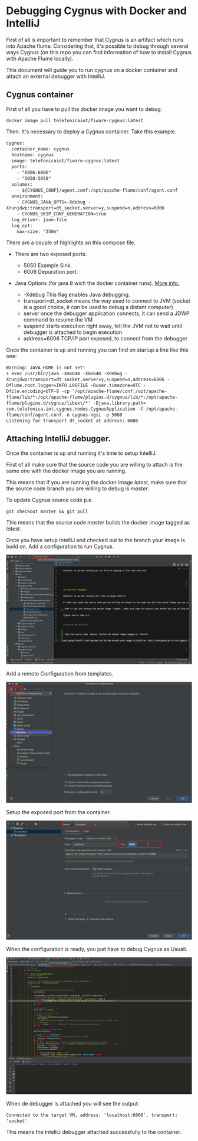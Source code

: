 # Debugging Cygnus with Docker and IntelliJ

First of all is important to remember that Cygnus is an artifact which runs into Apache flume. Considering that, it's possible to debug through several ways Cygnus (on this repo you can find information of how to install Cygnus with Apache Flume locally).

This document will guide you to run cygnus on a docker container and attach an external debugger with IntelliJ.

## Cygnus container

First of all you have to pull the docker image you want to debug.

```
docker image pull telefonicaiot/fiware-cygnus:latest
```

Then. It's necessary to deploy a Cygnus container. Take this example.

```
cygnus:
  container_name: cygnus
  hostname: cygnus
  image: telefonicaiot/fiware-cygnus:latest
  ports:
    - "6006:6006"
    - "5050:5050"
  volumes:
    - ${CYGNUS_CONF}/agent.conf:/opt/apache-flume/conf/agent.conf
  environment:
    - CYGNUS_JAVA_OPTS=-Xdebug -Xrunjdwp:transport=dt_socket,server=y,suspend=n,address=6006
    - CYGNUS_SKIP_CONF_GENERATION=true
  log_driver: json-file
  log_opt:
    max-size: "250m"
```

There are a couple of highlights on this compose file.

- There are two exposed ports. 
    - 5050 Example Sink.
    - 6006 Depuration port.
    
- Java Options (for java 8 wich the docker container runs). [More info.](https://docs.oracle.com/javase/7/docs/technotes/guides/jpda/conninv.html)
    - -Xdebug  This flag enables Java debugging.
    - transport=dt_socket  means the way used to connect to JVM (socket is a good choice, it can be used to debug a distant computer)
    - server  once the debugger application connects, it can send a JDWP command to resume the VM
    - suspend  starts execution right away, tell the JVM not to wait until debugger is attached to begin execution
    - address=6006  TCP/IP port exposed, to connect from the debugger    
    
Once the container is up and running you can find on startup a line like this one:

```
Warning: JAVA_HOME is not set!
+ exec /usr/bin/java -Xmx64m -Xms64m -Xdebug -Xrunjdwp:transport=dt_socket,server=y,suspend=n,address=6006 -Dflume.root.logger=INFO,LOGFILE -Duser.timezone=UTC -Dfile.encoding=UTF-8 -cp '/opt/apache-flume/conf:/opt/apache-flume/lib/*:/opt/apache-flume/plugins.d/cygnus/lib/*:/opt/apache-flume/plugins.d/cygnus/libext/*' -Djava.library.path= com.telefonica.iot.cygnus.nodes.CygnusApplication -f /opt/apache-flume/conf/agent.conf -n cygnus-ngsi -p 5080
Listening for transport dt_socket at address: 6006
```

## Attaching IntelliJ debugger.

Once the container is up and running it's time to setup IntelliJ.

First of all make sure that the source code you are willing to attach is the same one with the docker image you are running.

This means that if you are running the docker image *latest*, make sure that the source code branch you are willing to debug is *master*.

To update Cygnus source code p.e.

```
git checkout master && git pull
```

This means that the source code *master* builds the docker image tagged as *latest*.

Once you have setup IntelliJ and checked out to the branch your image is build on. Add a configuration to run Cygnus.

![AddConfiguration](../../images/debugging/add_configuration.png)

Add a remote Configuration from templates.

![AddRemote](../../images/debugging/add_remote.png)

Setup the exposed port from the container.

![AddDebugPort](../../images/debugging/add_debug_port.png)

When the configuration is ready, you just have to debug Cygnus as Usuall.

![Debug](../../images/debugging/debug.png)

When de debugger is attached you will see the output:

```
Connected to the target VM, address: 'localhost:6006', transport: 'socket'
```

This means the IntelliJ debugger attached successfully to the container.